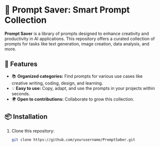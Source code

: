 # 📝 Prompt Saver: Smart Prompt Collection

**Prompt Saver** is a library of prompts designed to enhance creativity and productivity in AI applications. This repository offers a curated collection of prompts for tasks like text generation, image creation, data analysis, and more.

## 🚀 Features

- 📚 **Organized categories:** Find prompts for various use cases like creative writing, coding, design, and learning.
- 💡 **Easy to use:** Copy, adapt, and use the prompts in your projects within seconds.
- 🌍 **Open to contributions:** Collaborate to grow this collection.

## 📦 Installation

1. Clone this repository:  
   ```bash
   git clone https://github.com/yourusername/PromptSaber.git
